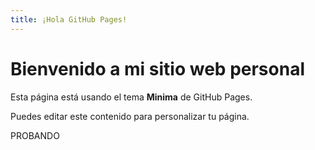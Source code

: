 ```yaml
---
title: ¡Hola GitHub Pages!
---
```


# Bienvenido a mi sitio web personal 

Esta página está usando el tema **Minima** de GitHub Pages.

Puedes editar este contenido para personalizar tu página.

PROBANDO
